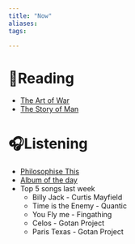 ```yaml
---
title: "Now"
aliases: 
tags: 

---
```


# 📖Reading
- [The Art of War](notes/the-art-of-war.md)
- [The Story of Man](notes/the-story-of-man.md)

# 🎧Listening
- [Philosophise This](https://open.spotify.com/show/2Shpxw7dPoxRJCdfFXTWLE?si=7031e49c705c4cf7)
- [Album of the day](1001albumsgenerator.com)
- Top 5 songs last week
	- Billy Jack - Curtis Mayfield
	- Time is the Enemy - Quantic
	- You Fly me - Fingathing
	- Celos - Gotan Project
	- Paris Texas - Gotan Project